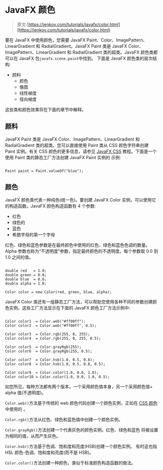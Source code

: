# JavaFX 颜色

> 原文:[https://jenkov.com/tutorials/javafx/color.html](https://jenkov.com/tutorials/javafx/color.html)

要在 JavaFX 中使用颜色，您需要 JavaFX Paint、Color、ImagePattern、LinearGradient 和 RadialGradient。JavaFX Paint 类是 JavaFX Color、ImagePattern、LinearGradient 和 RadialGradient 类的超类。JavaFX 颜色类都可以在 JavaFX 包`javafx.scene.paint`中找到。 下面是 JavaFX 颜色类的层次结构:

*   颜料
    *   颜色
    *   像图
    *   线性梯度
    *   径向梯度

这些类和颜色效果将在下面的章节中解释。

## 颜料

JavaFX Paint 类是 JavaFX Color、ImagePattern、LinearGradient 和 RadialGradient 类的超类。您可以直接使用 Paint 类从 CSS 颜色字符串创建 Paint 实例。有关 CSS 颜色的更多信息，请参见 [JavaFX CSS](css-styling.html) 教程。下面是一个使用 Paint 类的静态工厂方法创建 JavaFX Paint 实例的 示例:

```

Paint paint = Paint.valueOf("blue");

```

## 颜色

JavaFX 颜色类代表一种纯色(统一色)。要创建 JavaFX Color 实例，可以使用它的构造函数。JavaFX 颜色构造函数有 4 个参数:

*   红色
*   绿色的
*   蓝色
*   希腊字母的第一个字母

红色、绿色和蓝色参数是在最终颜色中使用的红色、绿色和蓝色色调的数量。Alpha 参数也称为“不透明度”参数，指定最终颜色的不透明度。每个参数取 0.0 到 1.0 之间的值。

```

double red   = 1.0;
double green = 0.8;
double blue  = 0.6;
double alpha = 1.0;

Color color = new Color(red, green, blue, alpha);

```

JavaFX Color 类还有一组静态工厂方法，可以帮助您使用各种不同的参数创建颜色实例。这些工厂方法显示在下面的 JavaFX 颜色工厂方法示例中:

```

Color color1  = Color.web("#ff00ff");
Color color2  = Color.web("#ff00ff", 0.5);

Color color3  = Color.rgb(255, 0, 255);
Color color4  = Color.rgb(255, 0, 255, 0.5);

Color color5  = Color.grayRgb(255);
Color color6  = Color.grayRgb(255, 0.5);

Color color7  = Color.hsb(1.0, 0.5, 0.8);
Color color8  = Color.hsb(1.0, 0.5, 0.8, 0.5);

Color color9  = Color.color(1.0, 0.0, 1.0);
Color color10 = Color.color(1.0, 0.0, 1.0, 0.5);

```

如您所见，每种方法都有两个版本。一个采用颜色值本身，另一个采用颜色值+ alpha 值(不透明度)。

`Color.web()`方法基于传统的 web 颜色代码创建一个颜色实例，正如在 [CSS 颜色](/css/colors.html)中使用的 。

`Color.rgb()`方法从红色、绿色和蓝色值中创建一个颜色实例。

`Color.grayRgb()`方法创建一个代表灰色的颜色实例。红色、绿色和蓝色 将被设置为相同的值，从而产生灰色。

`Color.hsb()`方法基于色调、饱和度和亮度(HSB)创建一个颜色实例。 有时这也指 HSL 颜色-色调、饱和度和亮度(而不是 HSB)。

`Color.color()`方法创建一种颜色，类似于标准颜色构造函数的做法。